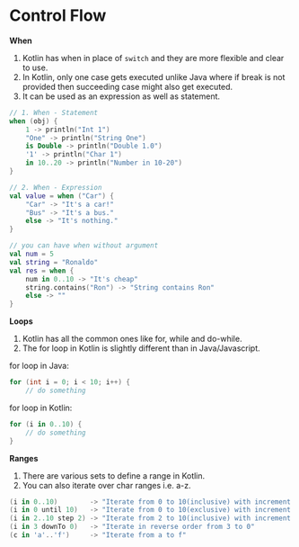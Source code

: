 # Control Flow

**When**
1. Kotlin has when in place of `switch` and they are more flexible and clear to use.
2. In Kotlin, only one case gets executed unlike Java where if break is not provided then succeeding case might also get executed.
3. It can be used as an expression as well as statement.

```kotlin
// 1. When - Statement
when (obj) {
    1 -> println("Int 1")
    "One" -> println("String One")
    is Double -> println("Double 1.0")
    '1' -> println("Char 1")
    in 10..20 -> println("Number in 10-20")
}

// 2. When - Expression
val value = when ("Car") {
    "Car" -> "It's a car!"
    "Bus" -> "It's a bus."
    else -> "It's nothing."
}

// you can have when without argument
val num = 5
val string = "Ronaldo"
val res = when {
    num in 0..10 -> "It's cheap"
    string.contains("Ron") -> "String contains Ron"
    else -> ""
}
```

**Loops**
1. Kotlin has all the common ones like for, while and do-while.
2. The for loop in Kotlin is slightly different than in Java/Javascript.

for loop in Java:
```java
for (int i = 0; i < 10; i++) {
	// do something
```
for loop in Kotlin:
```kotlin
for (i in 0..10) {
	// do something
}
```

**Ranges**
1. There are various sets to define a range in Kotlin.
2. You can also iterate over char ranges i.e. a-z.
```kotlin
(i in 0..10)        -> "Iterate from 0 to 10(inclusive) with increment of 1"
(i in 0 until 10)   -> "Iterate from 0 to 10(exclusive) with increment of 1"
(i in 2..10 step 2) -> "Iterate from 2 to 10(inclusive) with increment of 2"
(i in 3 downTo 0)   -> "Iterate in reverse order from 3 to 0"
(c in 'a'..'f')     -> "Iterate from a to f"
```

